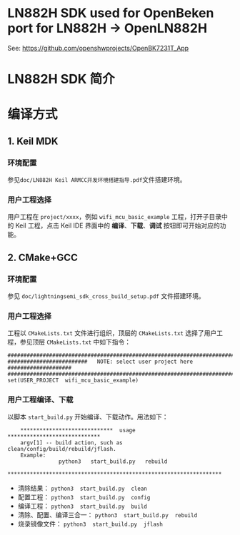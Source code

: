 # LN882H SDK used for OpenBeken port for LN882H -> OpenLN882H

See: https://github.com/openshwprojects/OpenBK7231T_App

# LN882H SDK 简介

# 编译方式

## 1. Keil MDK

### 环境配置
参见`doc/LN882H Keil ARMCC开发环境搭建指导.pdf`文件搭建环境。

### 用户工程选择
用户工程在 `project/xxxx`，例如 `wifi_mcu_basic_example` 工程，打开子目录中的 Keil 工程，点击 Keil IDE
界面中的 **编译**、**下载**、**调试** 按钮即可开始对应的功能。

## 2. CMake+GCC

### 环境配置

参见 `doc/lightningsemi_sdk_cross_build_setup.pdf` 文件搭建环境。

### 用户工程选择
工程以 `CMakeLists.txt` 文件进行组织，顶层的 `CMakeLists.txt` 选择了用户工程，参见顶层 `CMakeLists.txt` 中如下指令：

```
################################################################################
#########################   NOTE: select user project here  ####################
################################################################################
set(USER_PROJECT  wifi_mcu_basic_example)
```

### 用户工程编译、下载

以脚本 `start_build.py` 开始编译、下载动作。用法如下：

```
    *****************************  usage  *****************************
    argv[1] -- build action, such as clean/config/build/rebuild/jflash.
    Example:
                python3   start_build.py   rebuild
    *******************************************************************
```

- 清除结果： `python3  start_build.py  clean`
- 配置工程： `python3  start_build.py  config`
- 编译工程： `python3  start_build.py  build`
- 清除、配置、编译三合一： `python3  start_build.py  rebuild`
- 烧录镜像文件： `python3  start_build.py  jflash`
